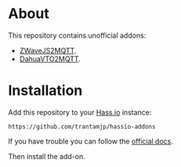 # About

This repository contains unofficial addons:
* [ZWaveJS2MQTT](https://github.com/trantamjp/addon-zwavejs2mqtt/tree/custom).
* [DahuaVTO2MQTT](https://github.com/trantamjp/Hassio-addons-DahuaVTO2MQTT/tree/master/dahuavto2mqtt).

# Installation

Add this repository to your [Hass.io](https://home-assistant.io/hassio/) instance:

`https://github.com/trantamjp/hassio-addons`

If you have trouble you can follow the [official docs](https://home-assistant.io/hassio/installing_third_party_addons/).

Then install the add-on.

